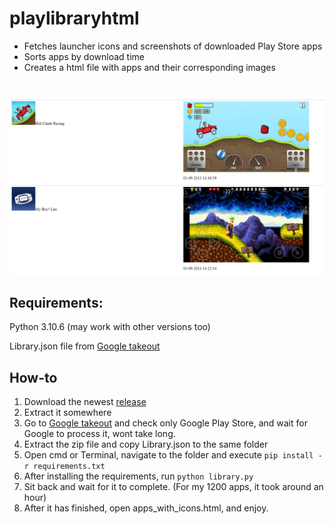 
# playlibraryhtml
-	Fetches launcher icons and screenshots of downloaded Play Store apps 
-	Sorts apps by download time
-	Creates a html file with apps and their corresponding images

#
![preview](html.png)


## Requirements:

Python 3.10.6 (may work with other versions too)

Library.json file from [Google takeout](https://takeout.google.com/)

## How-to


1.	Download the newest [release](https://github.com/Pave99/playlibraryhtml/releases/)
2.	Extract it somewhere
3.	Go to [Google takeout](https://takeout.google.com/) and check only Google Play Store, and wait for Google to process it, wont take long.
4.	Extract the zip file and copy Library.json to the same folder
5.	Open cmd or Terminal, navigate to the folder and execute `pip install -r requirements.txt`
6.	After installing the requirements, run `python library.py`
7.	Sit back and wait for it to complete. (For my 1200 apps, it took around an hour)
8.	After it has finished, open apps_with_icons.html, and enjoy.
